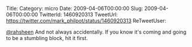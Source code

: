 Title: 
Category: micro
Date: 2009-04-06T00:00:00
Slug: 2009-04-06T00:00:00
TwitterId: 1460920313
TweetUrl: https://twitter.com/mark_philpot/status/1460920313
ReTweetUser: 

[@rahsheen](https://twitter.com/rahsheen) And not always accidentally. If you know it's coming and going to be a stumbling block, hit it first.